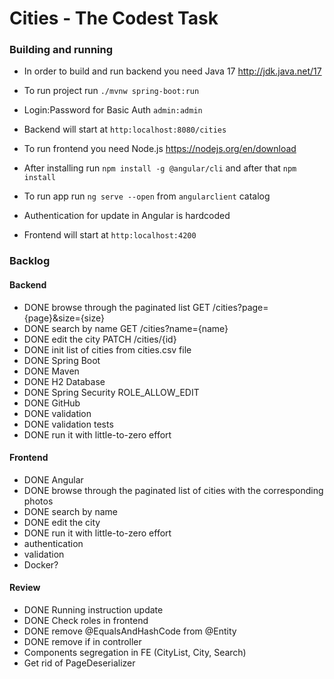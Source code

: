 # Cities - The Codest Task

### Building and running

* In order to build and run backend you need Java 17 http://jdk.java.net/17
* To run project run `./mvnw spring-boot:run`
* Login:Password for Basic Auth `admin:admin`
* Backend will start at `http:localhost:8080/cities`

* To run frontend you need Node.js https://nodejs.org/en/download
* After installing run `npm install -g @angular/cli` and after that `npm install`
* To run app run `ng serve --open` from `angularclient` catalog
* Authentication for update in Angular is hardcoded
* Frontend will start at `http:localhost:4200`

### Backlog

#### Backend
- DONE browse through the paginated list GET /cities?page={page}&size={size}
- DONE search by name GET /cities?name={name}
- DONE edit the city PATCH /cities/{id}
- DONE init list of cities from cities.csv file 
- DONE Spring Boot
- DONE Maven
- DONE H2 Database 
- DONE Spring Security ROLE_ALLOW_EDIT 
- DONE GitHub
- DONE validation
- DONE validation tests
- DONE run it with little-to-zero effort

#### Frontend
- DONE Angular 
- DONE browse through the paginated list of cities with the corresponding photos 
- DONE search by name
- DONE edit the city
- DONE run it with little-to-zero effort
- authentication
- validation
- Docker?

#### Review
- DONE Running instruction update
- DONE Check roles in frontend
- DONE remove @EqualsAndHashCode from @Entity
- DONE remove if in controller
- Components segregation in FE (CityList, City, Search)
- Get rid of PageDeserializer
